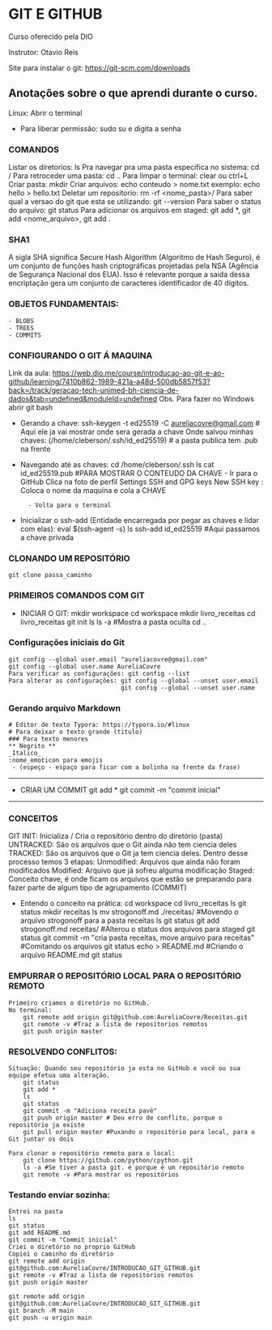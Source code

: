 # GIT E GITHUB

Curso oferecido pela DIO

Instrutor: Otavio Reis

Site para instalar o git: https://git-scm.com/downloads


## Anotações sobre o que aprendi durante o curso.

Linux: Abrir o terminal 
- Para liberar permissão: sudo su e digita a senha

### COMANDOS
Listar os diretorios: ls 
Pra navegar pra uma pasta especifica no sistema: cd /
Para retroceder uma pasta: cd ..
Para limpar o terminal: clear ou ctrl+L
Criar pasta: mkdir <nome da pasta>
Criar arquivos: echo conteudo > nome.txt   exemplo: echo hello > hello.txt
Deletar um repositorio: rm -rf <nome_pasta>/
Para saber qual a versao do git que esta se utilizando: git --version
Para saber o status do arquivo: git status
Para adicionar os arquivos em staged: git add *, git add <nome_arquivo>, git add .

### SHA1
A sigla SHA significa Secure Hash Algorithm (Algoritmo de Hash Seguro), é um conjunto 
de funções hash criptográficas projetadas pela NSA (Agência de Segurança Nacional dos EUA). 
Isso é relevante porque a saida dessa encriptação gera um conjunto de caracteres identificador 
de 40 dígitos.  

### OBJETOS FUNDAMENTAIS:
    - BLOBS
    - TREES
    - COMMITS

### CONFIGURANDO O GIT Á MAQUINA 
Link da aula: https://web.dio.me/course/introducao-ao-git-e-ao-github/learning/7410b862-1989-421a-a48d-500db5857f53?back=/track/geracao-tech-unimed-bh-ciencia-de-dados&tab=undefined&moduleId=undefined
Obs. Para fazer no Windows abrir git bash

- Gerando a chave: 
    ssh-keygen -t ed25519 -C aureliacovre@gmail.com # Aqui ele ja vai mostrar onde sera gerada a chave
    Onde salvou minhas chaves: (/home/cleberson/.ssh/id_ed25519) # a pasta publica tem .pub na frente

- Navegando até as chaves: 
    cd /home/cleberson/.ssh
    ls
    cat id_ed25519.pub #PARA MOSTRAR O CONTEUDO DA CHAVE
        - Ir para o GitHub 
            Clica na foto de perfil 
                Settings
                    SSH and GPG keys
                        New SSH key : Coloca o nome da maquina e cola a CHAVE

        - Volta para o terminal 

- Inicializar o ssh-add (Entidade encarregada por pegar as chaves e lidar com elas):
            eval $(ssh-agent -s)
            ls
            ssh-add id_ed25519 #Aqui passamos a chave privada

### CLONANDO UM REPOSITÓRIO 
    git clone passa_caminho 

### PRIMEIROS COMANDOS COM GIT
- INICIAR O GIT: 
    mkdir workspace
    cd workspace
    mkdir livro_receitas
    cd livro_receitas
    git init 
    ls
    ls -a #Mostra a pasta oculta
    cd ..

### Configurações iniciais do Git 
    git config --global user.email "aureliacovre@gmail.com"
    git config --global user.name AureliaCovre 
    Para verificar as configurações: git config --list
    Para alterar as configurações: git config --global --unset user.email
                                   git config --global --unset user.name

### Gerando arquivo Markdown
    # Editor de texto Typora: https://typora.io/#linux
    # Para deixar o texto grande (titulo)
    ### Para texto menores
    ** Negrito **
    _Italico_
    :nome_emoticon para emojis
     - (espeço - espaço para ficar com a bolinha na frente da frase)

-- -------------
- CRIAR UM COMMIT 
    git add *
    git commit -m "commit inicial"

-- -------------
### CONCEITOS

GIT INIT: Inicializa / Cria o repositório dentro do diretório (pasta)
UNTRACKED: São os arquivos que o Git ainda não tem ciencia deles
TRACKED: São os arquivos que o Git ja tem ciencia deles. Dentro desse processo temos 3 etapas:
    Unmodified: Arquivos que ainda não foram modificados
    Modified: Arquivo que já sofreu alguma modificação 
    Staged: Conceito chave, é onde ficam os arquivos que estão se preparando para fazer parte 
            de algum tipo de agrupamento (COMMIT)

- Entendo o conceito na prática:
    cd workspace
    cd livro_receitas
    ls
    git status
    mkdir receitas
    ls
    mv strogonoff.md ./receitas/ #Movendo o arquivo strogonoff para a pasta receitas
    ls
    git status
    git add strogonoff.md receitas/  #Alterou o status dos arquivos para staged
    git status
    git commit -m "cria pasta receitas, move arquivo para receitas"  #Comitando os arquivos
    git status
    echo > README.md  #Criando o arquivo README.md
    git status

### EMPURRAR O REPOSITÓRIO LOCAL PARA O REPOSITÓRIO REMOTO
    Primeiro criamos o diretório no GitHub. 
    No terminal: 
        git remote add origin git@github.com:AureliaCovre/Receitas.git
        git remote -v #Traz a lista de repositorios remotos
        git push origin master

### RESOLVENDO CONFLITOS:
    Situação: Quando seu repositório ja esta no GitHub e você ou sua equipe efetua uma alteração. 
        git status 
        git add *
        ls
        git status
        git commit -m "Adiciona receita pavê"
        git push origin master # Deu erro de conflito, porque o repositório ja existe
        git pull origin master #Puxando o repositório para local, para o Git juntar os dois

    Para clonar o repositório remoto para o local:
        git clone https://github.com/python/cpython.git
        ls -a #Se tiver a pasta git. é porque é um repositório remoto 
        git remote -v #Para mostrar os repositórios


### Testando enviar sozinha:
    Entrei na pasta
    ls
    git status
    git add README.md
    git commit -m "Commit inicial"
    Criei o diretório no proprio GitHub 
    Copiei o caminho do diretório 
    git remote add origin git@github.com:AureliaCovre/INTRODUCAO_GIT_GITHUB.git
    git remote -v #Traz a lista de repositorios remotos
    git push origin master

    git remote add origin git@github.com:AureliaCovre/INTRODUCAO_GIT_GITHUB.git
    git branch -M main
    git push -u origin main



















